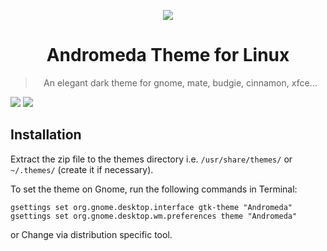 <div align="center">

![](Art/andromeda-1.jpg)

# Andromeda Theme for Linux

> An elegant dark theme for gnome, mate, budgie, cinnamon, xfce...

</div>

![](Art/andromeda-2.jpg)
![](Art/andromeda-3.jpg)

## Installation

Extract the zip file to the themes directory i.e. `/usr/share/themes/` or `~/.themes/` (create it if necessary).

To set the theme on Gnome, run the following commands in Terminal:

```
gsettings set org.gnome.desktop.interface gtk-theme "Andromeda"
gsettings set org.gnome.desktop.wm.preferences theme "Andromeda"
```
or Change via distribution specific tool.

